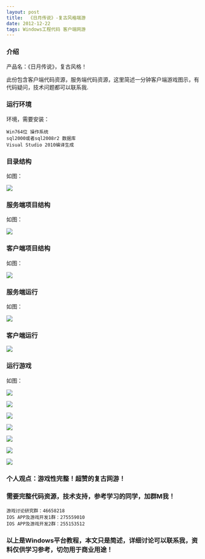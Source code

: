 ```yaml
---
layout: post
title:  《日月传说》-复古风格端游
date: 2012-12-22
tags: Windows工程代码 客户端网游
---
```



### 介绍

产品名：《日月传说》，复古风格！

此份包含客户端代码资源，服务端代码资源，这里简述一分钟客户端游戏图示，有代码疑问，技术问题都可以联系我.


### 运行环境

环境，需要安装：

``` 
Win764位 操作系统
sql2000或者sql2008r2 数据库
Visual Studio 2010编译生成
``` 

### 目录结构

如图：

![](/images/posts/rycs/rycs-1.jpg)

### 服务端项目结构

如图：

![](/images/posts/rycs/rycs-2.jpg)

### 客户端项目结构

如图：

![](/images/posts/rycs/rycs-3.jpg)

### 服务端运行

如图：

![](/images/posts/rycs/rycs-4.jpg)

### 客户端运行

![](/images/posts/rycs/rycs-5.jpg)

### 运行游戏

如图：

![](/images/posts/rycs/rycs-6.jpg)

![](/images/posts/rycs/rycs-7.jpg)

![](/images/posts/rycs/rycs-8.jpg)

![](/images/posts/rycs/rycs-9.jpg)

![](/images/posts/rycs/rycs-10.jpg)

![](/images/posts/rycs/rycs-11.jpg)

![](/images/posts/rycs/rycs-12.jpg)

### 个人观点：游戏性完整！超赞的复古网游！

### 需要完整代码资源，技术支持，参考学习的同学，加群M我！

``` 
游戏讨论研究群：46658218
IOS APP及游戏开发1群：275559010
IOS APP及游戏开发2群：255153512
``` 

### 以上是Windows平台教程，本文只是简述，详细讨论可以联系我，资料仅供学习参考，切勿用于商业用途！